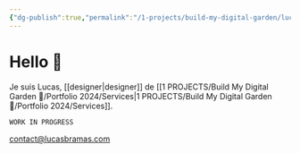 ```yaml
---
{"dg-publish":true,"permalink":"/1-projects/build-my-digital-garden/lucas-bramas/","title":"\"Lucas Bramas title\"","tags":["gardenEntry"],"dgShowBacklinks":"false","dgShowLocalGraph":"false"}
---
```


# Hello 👋

Je suis Lucas, [[designer\|designer]] de [[1 PROJECTS/Build My Digital Garden 🌴/Portfolio 2024/Services\|1 PROJECTS/Build My Digital Garden 🌴/Portfolio 2024/Services]].



```markdown
WORK IN PROGRESS
```

contact@lucasbramas.com